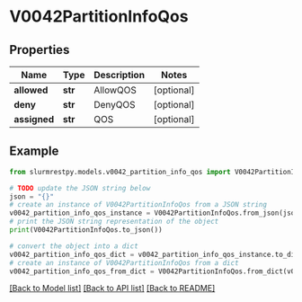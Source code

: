 # V0042PartitionInfoQos


## Properties

Name | Type | Description | Notes
------------ | ------------- | ------------- | -------------
**allowed** | **str** | AllowQOS | [optional]
**deny** | **str** | DenyQOS | [optional]
**assigned** | **str** | QOS | [optional]

## Example

```python
from slurmrestpy.models.v0042_partition_info_qos import V0042PartitionInfoQos

# TODO update the JSON string below
json = "{}"
# create an instance of V0042PartitionInfoQos from a JSON string
v0042_partition_info_qos_instance = V0042PartitionInfoQos.from_json(json)
# print the JSON string representation of the object
print(V0042PartitionInfoQos.to_json())

# convert the object into a dict
v0042_partition_info_qos_dict = v0042_partition_info_qos_instance.to_dict()
# create an instance of V0042PartitionInfoQos from a dict
v0042_partition_info_qos_from_dict = V0042PartitionInfoQos.from_dict(v0042_partition_info_qos_dict)
```
[[Back to Model list]](../README.md#documentation-for-models) [[Back to API list]](../README.md#documentation-for-api-endpoints) [[Back to README]](../README.md)


